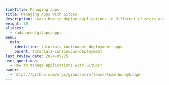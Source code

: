 ```yaml
---
linkTitle: Managing apps
title: Managing Apps with Gitops
description: Learn how to deploy applications in different clusters and environments using GitOps.
weight: 70
aliases:
  - /advanced/gitops/apps
menu:
  main:
    identifier: tutorials-continuous-deployment-apps
    parent: tutorials-continuous-deployment
last_review_date: 2024-09-25
user_questions:
  - How to manage applications with GitOps?
owner:
  - https://github.com/orgs/giantswarm/teams/team-honeybadger
---
```

